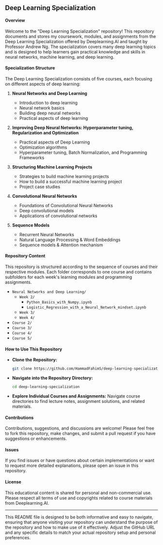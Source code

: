 ## Deep Learning Specialization

#### Overview
Welcome to the "Deep Learning Specialization" repository! This repository documents and stores my coursework, modules, and assignments from the Deep Learning Specialization offered by Deeplearning.AI and taught by Professor Andrew Ng. The specialization covers many deep learning topics and is designed to help learners gain practical knowledge and skills in neural networks, machine learning, and deep learning.

#### Specialization Structure
The Deep Learning Specialization consists of five courses, each focusing on different aspects of deep learning:

1. **Neural Networks and Deep Learning**
   - Introduction to deep learning
   - Neural network basics
   - Building deep neural networks
   - Practical aspects of deep learning

2. **Improving Deep Neural Networks: Hyperparameter tuning, Regularization and Optimization**
   - Practical aspects of Deep Learning
   - Optimization algorithms
   - Hyperparameter tuning, Batch Normalization, and Programming Frameworks

3. **Structuring Machine Learning Projects**
   - Strategies to build machine learning projects
   - How to build a successful machine learning project
   - Project case studies

4. **Convolutional Neural Networks**
   - Foundations of Convolutional Neural Networks
   - Deep convolutional models
   - Applications of convolutional networks

5. **Sequence Models**
   - Recurrent Neural Networks
   - Natural Language Processing & Word Embeddings
   - Sequence models & Attention mechanism

#### Repository Content
This repository is structured according to the sequence of courses and their respective modules. Each folder corresponds to one course and contains subfolders for each week's learning modules and programming assignments.

- `Neural Networks and Deep Learning/`
  - `Week 2/`
    - `Python_Basics_with_Numpy.ipynb`
    - `Logistic_Regression_with_a_Neural_Network_mindset.ipynb`
  - `Week 3/`
  - `Week 4/`
- `Course 2/`
- `Course 3/`
- `Course 4/`
- `Course 5/`

#### How to Use This Repository
- **Clone the Repository:**
  ```bash
  git clone https://github.com/HammadFahimS/deep-learning-specialization.git
  ```
- **Navigate into the Repository Directory:**
  ```bash
  cd deep-learning-specialization
  ```
- **Explore Individual Courses and Assignments:**
  Navigate course directories to find lecture notes, assignment solutions, and related materials.

#### Contributions
Contributions, suggestions, and discussions are welcome! Please feel free to fork this repository, make changes, and submit a pull request if you have suggestions or enhancements.

#### Issues
If you find issues or have questions about certain implementations or want to request more detailed explanations, please open an issue in this repository.

#### License
This educational content is shared for personal and non-commercial use. Please respect all terms of use and copyrights related to course materials from Deeplearning.AI.

---

This README file is designed to be both informative and easy to navigate, ensuring that anyone visiting your repository can understand the purpose of the repository and how to make use of it effectively. Adjust the GitHub URL and any specific details to match your actual repository setup and personal preferences.
